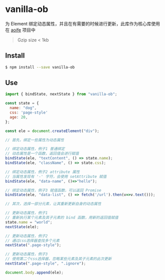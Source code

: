 # vanilla-ob

为 Element 绑定动态属性，并且在有需要的时候进行更新，此库作为核心库使用在 [aoife](https://github.com/ymzuiku/aoife) 项目中

> Gzip size < 1kb

## Install

```sh
$ npm install --save vanilla-ob
```

## Use

```js
import { bindState, nextState } from "vanilla-ob";

const state = {
  name: "dog",
  css: 'page-style'
  age: 20,
};

const ele = document.createElement("div");

// 首先，绑定一些属性为动态属性

// 绑定动态属性，例子1 普通绑定
// 动态属性是一个函数，返回值会进行赋值
bindState(ele, "textContent", () => state.name);
bindState(ele, "className", () => state.css);

// 绑定动态属性，例子2 attribute 属性
// 当属性发现有 '-' 字符，会使用 setAttribute 赋值
bindState(ele, "data-name", ()=>"hello");

// 绑定动态属性，例子3 赋值函数，可以返回 Promise
bindState(ele, "data-list", () => fetch('/url').then(v=>v.text()));

// 其次，选择一部分元素，让其重新更新自身的动态属性

// 更新动态属性，例子1
// 重新执行某个元素及其子元素的 bind 函数，用新的返回值赋值
state.name = "world";
nextState(ele);

// 更新动态属性，例子2
// 通过css选择器查找多个元素
nextState(".page-style");

// 更新动态属性，例子3
// 使用第二个css选择器，忽略某些元素及其子元素的此次更新
nextState(".page-style", ".ignore");

document.body.append(ele);
```
